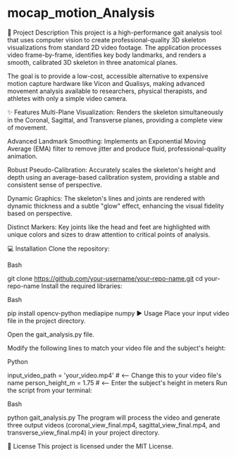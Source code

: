# mocap_motion_Analysis

📝 Project Description
This project is a high-performance gait analysis tool that uses computer vision to create professional-quality 3D skeleton visualizations from standard 2D video footage. The application processes video frame-by-frame, identifies key body landmarks, and renders a smooth, calibrated 3D skeleton in three anatomical planes.

The goal is to provide a low-cost, accessible alternative to expensive motion capture hardware like Vicon and Qualisys, making advanced movement analysis available to researchers, physical therapists, and athletes with only a simple video camera.

✨ Features
Multi-Plane Visualization: Renders the skeleton simultaneously in the Coronal, Sagittal, and Transverse planes, providing a complete view of movement.

Advanced Landmark Smoothing: Implements an Exponential Moving Average (EMA) filter to remove jitter and produce fluid, professional-quality animation.

Robust Pseudo-Calibration: Accurately scales the skeleton's height and depth using an average-based calibration system, providing a stable and consistent sense of perspective.

Dynamic Graphics: The skeleton's lines and joints are rendered with dynamic thickness and a subtle "glow" effect, enhancing the visual fidelity based on perspective.

Distinct Markers: Key joints like the head and feet are highlighted with unique colors and sizes to draw attention to critical points of analysis.

💻 Installation
Clone the repository:

Bash

git clone https://github.com/your-username/your-repo-name.git
cd your-repo-name
Install the required libraries:

Bash

pip install opencv-python mediapipe numpy
▶️ Usage
Place your input video file in the project directory.

Open the gait_analysis.py file.

Modify the following lines to match your video file and the subject's height:

Python

input_video_path = 'your_video.mp4'  # <-- Change this to your video file's name
person_height_m = 1.75               # <-- Enter the subject's height in meters
Run the script from your terminal:

Bash

python gait_analysis.py
The program will process the video and generate three output videos (coronal_view_final.mp4, sagittal_view_final.mp4, and transverse_view_final.mp4) in your project directory.

📄 License
This project is licensed under the MIT License.
